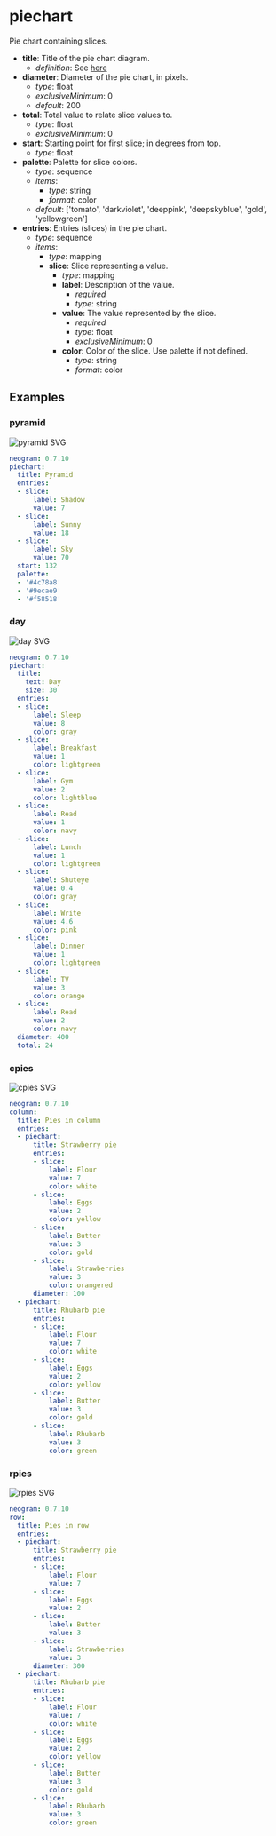 # piechart

Pie chart containing slices.

- **title**: Title of the pie chart diagram.
    - *definition*: See [here](timelines.md)
- **diameter**: Diameter of the pie chart, in pixels.
  - *type*: float
  - *exclusiveMinimum*: 0
  - *default*: 200
- **total**: Total value to relate slice values to.
  - *type*: float
  - *exclusiveMinimum*: 0
- **start**: Starting point for first slice; in degrees from top.
  - *type*: float
- **palette**: Palette for slice colors.
  - *type*: sequence
  - *items*:
    - *type*: string
    - *format*: color
  - *default*: ['tomato', 'darkviolet', 'deeppink', 'deepskyblue', 'gold', 'yellowgreen']
- **entries**: Entries (slices) in the pie chart.
  - *type*: sequence
  - *items*:
    - *type*: mapping
    - **slice**: Slice representing a value.
      - *type*: mapping
      - **label**: Description of the value.
        - *required*
        - *type*: string
      - **value**: The value represented by the slice.
        - *required*
        - *type*: float
        - *exclusiveMinimum*: 0
      - **color**: Color of the slice. Use palette if not defined.
        - *type*: string
        - *format*: color

## Examples

### pyramid

![pyramid SVG](pyramid.svg)

```yaml
neogram: 0.7.10
piechart:
  title: Pyramid
  entries:
  - slice:
      label: Shadow
      value: 7
  - slice:
      label: Sunny
      value: 18
  - slice:
      label: Sky
      value: 70
  start: 132
  palette:
  - '#4c78a8'
  - '#9ecae9'
  - '#f58518'
```
### day

![day SVG](day.svg)

```yaml
neogram: 0.7.10
piechart:
  title:
    text: Day
    size: 30
  entries:
  - slice:
      label: Sleep
      value: 8
      color: gray
  - slice:
      label: Breakfast
      value: 1
      color: lightgreen
  - slice:
      label: Gym
      value: 2
      color: lightblue
  - slice:
      label: Read
      value: 1
      color: navy
  - slice:
      label: Lunch
      value: 1
      color: lightgreen
  - slice:
      label: Shuteye
      value: 0.4
      color: gray
  - slice:
      label: Write
      value: 4.6
      color: pink
  - slice:
      label: Dinner
      value: 1
      color: lightgreen
  - slice:
      label: TV
      value: 3
      color: orange
  - slice:
      label: Read
      value: 2
      color: navy
  diameter: 400
  total: 24
```
### cpies

![cpies SVG](cpies.svg)

```yaml
neogram: 0.7.10
column:
  title: Pies in column
  entries:
  - piechart:
      title: Strawberry pie
      entries:
      - slice:
          label: Flour
          value: 7
          color: white
      - slice:
          label: Eggs
          value: 2
          color: yellow
      - slice:
          label: Butter
          value: 3
          color: gold
      - slice:
          label: Strawberries
          value: 3
          color: orangered
      diameter: 100
  - piechart:
      title: Rhubarb pie
      entries:
      - slice:
          label: Flour
          value: 7
          color: white
      - slice:
          label: Eggs
          value: 2
          color: yellow
      - slice:
          label: Butter
          value: 3
          color: gold
      - slice:
          label: Rhubarb
          value: 3
          color: green
```
### rpies

![rpies SVG](rpies.svg)

```yaml
neogram: 0.7.10
row:
  title: Pies in row
  entries:
  - piechart:
      title: Strawberry pie
      entries:
      - slice:
          label: Flour
          value: 7
      - slice:
          label: Eggs
          value: 2
      - slice:
          label: Butter
          value: 3
      - slice:
          label: Strawberries
          value: 3
      diameter: 300
  - piechart:
      title: Rhubarb pie
      entries:
      - slice:
          label: Flour
          value: 7
          color: white
      - slice:
          label: Eggs
          value: 2
          color: yellow
      - slice:
          label: Butter
          value: 3
          color: gold
      - slice:
          label: Rhubarb
          value: 3
          color: green
```

